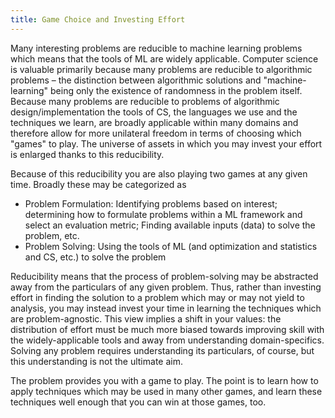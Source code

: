 ```yaml
---
title: Game Choice and Investing Effort
---
```


Many interesting problems are reducible to machine learning problems which means that the tools of ML are widely applicable. Computer science is valuable primarily because many problems are reducible to algorithmic problems – the distinction between algorithmic solutions and "machine-learning" being only the existence of randomness in the problem itself. Because many problems are reducible to problems of algorithmic design/implementation the tools of CS, the languages we use and the techniques we learn, are broadly applicable within many domains and therefore allow for more unilateral freedom in terms of choosing which "games" to play. The universe of assets in which you may invest your effort is enlarged thanks to this reducibility.

Because of this reducibility you are also playing two games at any given time. Broadly these may be categorized as 
- Problem Formulation: Identifying problems based on interest; determining how to formulate problems within a ML framework and select an evaluation metric; Finding available inputs (data) to solve the problem, etc.
- Problem Solving: Using the tools of ML (and optimization and statistics and CS, etc.) to solve the problem

Reducibility means that the process of problem-solving may be abstracted away from the particulars of any given problem. Thus, rather than investing effort in finding the solution to a problem which may or may not yield to analysis, you may instead invest your time in learning the techniques which are problem-agnostic. This view implies a shift in your values: the distribution of effort must be much more biased towards improving skill with the widely-applicable tools and away from understanding domain-specifics. Solving any problem requires understanding its particulars, of course, but this understanding is not the ultimate aim.

The problem provides you with a game to play. The point is to learn how to apply techniques which may be used in many other games, and learn these techniques well enough that you can win at those games, too.
